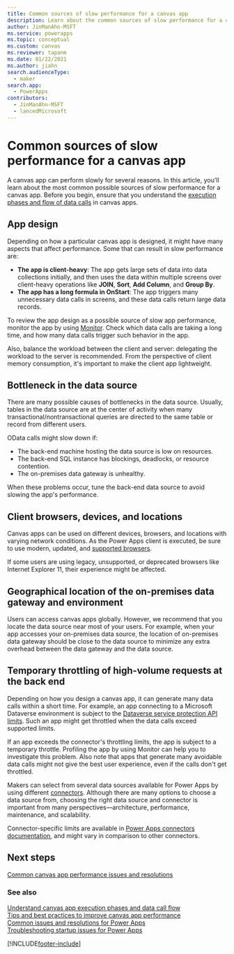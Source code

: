 ```yaml
---
title: Common sources of slow performance for a canvas app
description: Learn about the common sources of slow performance for a canvas app.
author: JinManAhn-MSFT
ms.service: powerapps
ms.topic: conceptual
ms.custom: canvas
ms.reviewer: tapanm
ms.date: 01/22/2021
ms.author: jiahn
search.audienceType: 
  - maker
search.app: 
  - PowerApps
contributors:
  - JinManAhn-MSFT
  - lancedMicrosoft
---
```


# Common sources of slow performance for a canvas app

A canvas app can perform slowly for several reasons. In this article, you'll learn about the most common possible sources of slow performance for a canvas app. Before you begin, ensure that you understand the [execution phases and flow of data calls](execution-phases-data-flow.md) in canvas apps.

## App design

Depending on how a particular canvas app is designed, it might have many aspects that affect performance. Some that can result in slow performance are:

- **The app is client-heavy**: The app gets large sets of data into data collections initially, and then uses the data within multiple screens over client-heavy operations like **JOIN**, **Sort**, **Add Column**, and **Group By**.
- **The app has a long formula in OnStart**: The app triggers many unnecessary data calls in screens, and these data calls return large data records.

To review the app design as a possible source of slow app performance, monitor the app by using [Monitor](../monitor-overview.md). Check which data calls are taking a long time, and how many data calls trigger such behavior in the app.

Also, balance the workload between the client and server: delegating the workload to the server is recommended. From the perspective of client memory consumption, it's important to make the client app lightweight.

## Bottleneck in the data source

There are many possible causes of bottlenecks in the data source. Usually, tables in the data source are at the center of activity when many transactional/nontransactional queries are directed to the same table or record from different users.

OData calls might slow down if:

- The back-end machine hosting the data source is low on resources.
- The back-end SQL instance has blockings, deadlocks, or resource contention.
- The on-premises data gateway is unhealthy.

When these problems occur, tune the back-end data source to avoid slowing the app's performance.

## Client browsers, devices, and locations

Canvas apps can be used on different devices, browsers, and locations with varying network conditions. As the Power Apps client is executed, be sure to use modern, updated, and [supported browsers](limits-and-config.md#supported-browsers-for-running-canvas-apps).

If some users are using legacy, unsupported, or deprecated browsers like Internet Explorer 11, their experience might be affected.

## Geographical location of the on-premises data gateway and environment

Users can access canvas apps globally. However, we recommend that you locate the data source near most of your users. For example, when your app accesses your on-premises data source, the location of on-premises data gateway should be close to the data source to minimize any extra overhead between the data gateway and the data source.

## Temporary throttling of high-volume requests at the back end

Depending on how you design a canvas app, it can generate many data calls within a short time. For example, an app connecting to a Microsoft Dataverse environment is subject to the [Dataverse service protection API limits](../../developer/data-platform/api-limits.md). Such an app might get throttled when the data calls exceed supported limits.

If an app exceeds the connector's throttling limits, the app is subject to a temporary throttle. Profiling the app by using Monitor can help you to investigate this problem. Also note that apps that generate many avoidable data calls might not give the best user experience, even if the calls don't get throttled.

Makers can select from several data sources available for Power Apps by using different [connectors](connections-list.md). Although there are many options to choose a data source from, choosing the right data source and connector is important from many perspectives&mdash;architecture, performance, maintenance, and scalability.

Connector-specific limits are available in [Power Apps connectors documentation](/connectors/connector-reference/connector-reference-powerapps-connectors), and might vary in comparison to other connectors.

## Next steps

[Common canvas app performance issues and resolutions](common-performance-issue-resolutions.md)

### See also

[Understand canvas app execution phases and data call flow](execution-phases-data-flow.md) <br>
[Tips and best practices to improve canvas app performance](performance-tips.md) <br>
[Common issues and resolutions for Power Apps](common-issues-and-resolutions.md) <br>
[Troubleshooting startup issues for Power Apps](../../troubleshooting-startup-issues.md)


[!INCLUDE[footer-include](../../includes/footer-banner.md)]